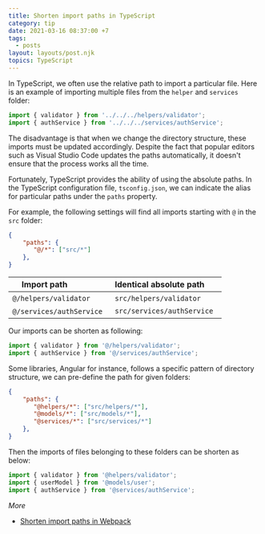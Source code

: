 ```yaml
---
title: Shorten import paths in TypeScript
category: tip
date: 2021-03-16 08:37:00 +7
tags:
  - posts
layout: layouts/post.njk
topics: TypeScript
---
```


In TypeScript, we often use the relative path to import a particular file. Here is an example of importing multiple files from the `helper` and `services` folder:

```js
import { validator } from '../../../helpers/validator';
import { authService } from '../../../services/authService';
```

The disadvantage is that when we change the directory structure, these imports must be updated accordingly. Despite the fact that popular editors such as Visual Studio Code updates the paths automatically, it doesn't ensure that the process works all the time.

Fortunately, TypeScript provides the ability of using the absolute paths. In the TypeScript configuration file, `tsconfig.json`, we can indicate the alias for particular paths under the `paths` property.

For example, the following settings will find all imports starting with `@` in the `src` folder:

```json
{
    "paths": {
       "@/*": ["src/*"]
    },
}
```

| Import path               | Identical absolute path       |
|---------------------------|-------------------------------|
| `@/helpers/validator`     | `src/helpers/validator`       |
| `@/services/authService`  | `src/services/authService`    |

Our imports can be shorten as following:

```js
import { validator } from '@/helpers/validator';
import { authService } from '@/services/authService';
```

Some libraries, Angular for instance, follows a specific pattern of directory structure, we can pre-define the path for given folders:

```json
{
    "paths": {
       "@helpers/*": ["src/helpers/*"],
       "@models/*": ["src/models/*"],
       "@services/*": ["src/services/*"]
    },
}
```

Then the imports of files belonging to these folders can be shorten as below:

```js
import { validator } from '@helpers/validator';
import { userModel } from '@models/user';
import { authService } from '@services/authService';
```

_More_

* [Shorten import paths in Webpack](/shorten-import-paths-in-webpack.html)